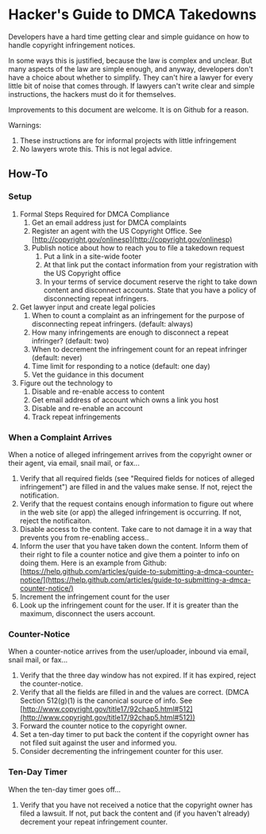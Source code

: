 # Hacker's Guide to DMCA Takedowns

Developers have a hard time getting clear and simple guidance on how to handle copyright infringement notices.

In some ways this is justified, because the law is complex and unclear. But many aspects of the law are simple enough, and anyway, developers don't have a choice about whether to simplify. They can't hire a lawyer for every little bit of noise that comes through. If lawyers can't write clear and simple instructions, the hackers must do it for themselves.

Improvements to this document are welcome. It is on Github for a reason.

Warnings:

1.  These instructions are for informal projects with little infringement
2.   No lawyers wrote this. This is not legal advice. 

## How-To

### Setup

1.  Formal Steps Required for DMCA Compliance
    1.  Get an email address just for DMCA complaints
    2.  Register an agent with the US Copyright Office. See [http://copyright.gov/onlinesp](http://copyright.gov/onlinesp)
    3.  Publish notice about how to reach you to file a takedown request
        1.  Put a link in a site-wide footer
        2.  At that link put the contact information from your registration with the US Copyright office
        3.  In your terms of service document reserve the right to take down content and disconnect accounts. State that you have a policy of disconnecting repeat infringers.
2.  Get lawyer input and create legal policies
    1.  When to count a complaint as an infringement for the purpose of disconnecting repeat infringers. (default: always)
    2.  How many infringements are enough to disconnect a repeat infringer? (default: two)
    3.  When to decrement the infringement count for an repeat infringer (default: never)
    4.  Time limit for responding to a notice (default: one day)
    5.  Vet the guidance in this document
3.  Figure out the technology to
    1.  Disable and re-enable access to content
    2.  Get email address of account which owns a link you host
    3.  Disable and re-enable an account
    4.  Track repeat infringements

### When a Complaint Arrives

When a notice of alleged infringement arrives from the copyright owner or their agent, via email, snail mail, or fax...

1.  Verify that all required fields (see "Required fields for notices of alleged infringement") are filled in and the values make sense. If not, reject the notification.
2.  Verify that the request contains enough information to figure out where in the web site (or app) the alleged infringement is occurring. If not, reject the notificaiton.
3.  Disable access to the content. Take care to not damage it in a way that prevents you from re-enabling access..
4.  Inform the user that you have taken down the content. Inform them of their right to file a counter notice and give them a pointer to info on doing them. Here is an example from Github: [https://help.github.com/articles/guide-to-submitting-a-dmca-counter-notice/](https://help.github.com/articles/guide-to-submitting-a-dmca-counter-notice/)
5.  Increment the infringement count for the user
6.  Look up the infringement count for the user. If it is greater than the maximum, disconnect the users account.

### Counter-Notice

When a counter-notice arrives from the user/uploader, inbound via email, snail mail, or fax...

1.  Verify that the three day window has not expired. If it has expired, reject the counter-notice.
2.  Verify that all the fields are filled in and the values are correct. (DMCA Section 512(g)(1) is the canonical source of info. See [http://www.copyright.gov/title17/92chap5.html#512](http://www.copyright.gov/title17/92chap5.html#512))
3.  Forward the counter notice to the copyright owner.
4.  Set a ten-day timer to put back the content if the copyright owner has not filed suit against the user and informed you.
5.  Consider decrementing the infringement counter for this user.

### Ten-Day Timer

When the ten-day timer goes off...

1.  Verify that you have not received a notice that the copyright owner has filed a lawsuit. If not, put back the content and (if you haven't already) decrement your repeat infringement counter.
